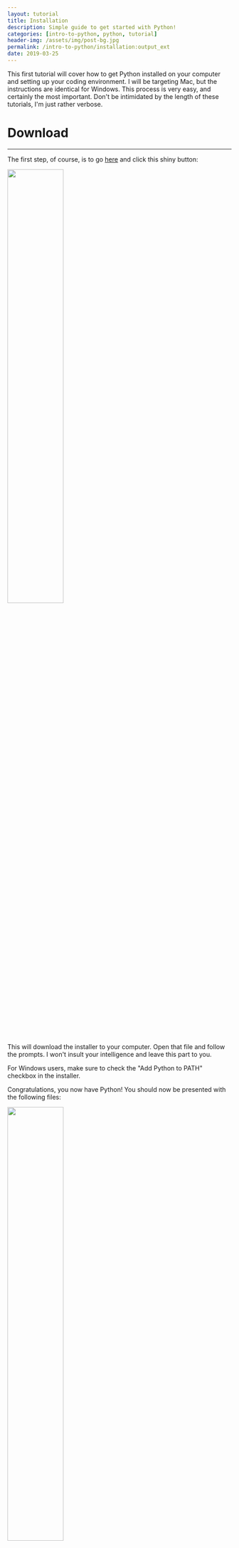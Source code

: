 ```yaml
---
layout: tutorial
title: Installation
description: Simple guide to get started with Python!
categories: [intro-to-python, python, tutorial]
header-img: /assets/img/post-bg.jpg
permalink: /intro-to-python/installation:output_ext
date: 2019-03-25
---
```


This first tutorial will cover how to get Python installed on your computer and setting up your coding environment. I will be targeting Mac, but the instructions are identical for Windows. This process is very easy, and certainly the most important. Don't be intimidated by the length of these tutorials, I'm just rather verbose.

# Download
---
The first step, of course, is to go [here](https://www.python.org/download) and click this shiny button:

<img src="{{ '/assets/img/download_butt.png' | absolute_url }}" class="rounded mx-auto d-block" style="width:50%;">

This will download the installer to your computer. Open that file and follow the prompts. I won't insult your intelligence and leave this part to you.

For Windows users, make sure to check the "Add Python to PATH" checkbox in the installer.

Congratulations, you now have Python! You should now be presented with the following files:

<img src="{{ '/assets/img/new_files.png' | absolute_url }}" class="rounded mx-auto d-block" style="width:50%;">

I'll go over the files that you see here:

<table class="table table-striped">
        <tbody><tr><th>IDLE</th>
        <td>Potentially your new best friend. This is an interactive environment for writing and executing Python.</td></tr>
        <tr><th>Install Certificates.command</th>
          <td> This file will execute a command on your computer to install specially-curated SSL root certificates. You shouldn't have to worry about this now.</td></tr>
        <tr><th>License.rtf</th>
          <td>The license that Python is released under. I'm sure we'll all thoroughly read this.</td></tr>
        <tr><th>Python Documentation.html</th>
          <td> Self-explanatory, opens the documentation for Python in a web browser. Highly recommend reading this some time.</td></tr>
        <tr><th>Python Launcher</th>
          <td>This file is solely for your computer to run, don't worry about it.</td></tr>
        <tr><th>README.rtf</th>
          <td>Arguably the most important file in any software project. Gives you some useful info about Python.</td></tr>
        <tr><th>Update Shell Profile.command</th>
        <td>Makes sure that Python is opened when you type "python" in a shell window. If you wish to use the terminal (more on this below), run this.</td></tr>
      </tbody>
</table>

# Editor
---
This is the fun part: Deciding where you want to develop.

It's totally okay to stick with IDLE as it lets you create scripts as well as interactively execute code. IDLE also provides handy suggestions as you type. If it's not your style, any text editor or <a href="#" data-toggle="tooltip" data-original-title="Integrated Development Environment" data-placement="bottom" style="text-decoration:none; border-bottom: 1px dashed grey;" onclick="return false;">IDE</a> will work just fine. I know that [Atom](https://atom.io/) is a very popular choice as it's gorgeous, simple, and extendible. Personally, if I'm not using VIM (A command-line editor), I use [PyCharm](https://www.jetbrains.com/pycharm/). However, that may be a little overkill for a beginner and it can be a bit overwhelming. The choice is truly yours, but I highly recommend an editor made specifically for programming as it'll provide highlighting and corrections which will prove very useful.

# Workspace
---
Finally, we should set up where you will do all your work. Go ahead and create a folder anywhere on your computer called "python_workspace". You can place it anywhere you won't forget it, but I recommend placing it in your Documents folder. This will house all your future projects and their <a href="#" data-toggle="tooltip" data-original-title="A place to safely install things specifically for a single project." data-placement="bottom" style="text-decoration:none; border-bottom: 1px dashed grey;" onclick="return false;">virtual environments</a>.

After you decide on an editor and create the folder, we're all set! Sweet!!
